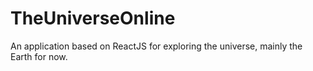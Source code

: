 # TheUniverseOnline
An application based on ReactJS for exploring the universe, mainly the Earth for now.
